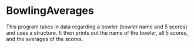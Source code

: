 # BowlingAverages
 This program takes in data regarding a bowler (bowler name and 5 scores) and uses a structure. It then prints out the name of the bowler, all 5 scores, and the averages of the scores.
